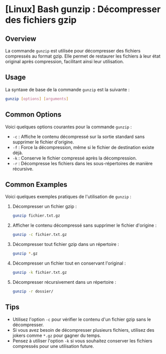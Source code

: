 # [Linux] Bash gunzip : Décompresser des fichiers gzip

## Overview
La commande `gunzip` est utilisée pour décompresser des fichiers compressés au format gzip. Elle permet de restaurer les fichiers à leur état original après compression, facilitant ainsi leur utilisation.

## Usage
La syntaxe de base de la commande `gunzip` est la suivante :

```bash
gunzip [options] [arguments]
```

## Common Options
Voici quelques options courantes pour la commande `gunzip` :

- `-c` : Affiche le contenu décompressé sur la sortie standard sans supprimer le fichier d'origine.
- `-f` : Force la décompression, même si le fichier de destination existe déjà.
- `-k` : Conserve le fichier compressé après la décompression.
- `-r` : Décompresse les fichiers dans les sous-répertoires de manière récursive.

## Common Examples
Voici quelques exemples pratiques de l'utilisation de `gunzip` :

1. Décompresser un fichier gzip :

   ```bash
   gunzip fichier.txt.gz
   ```

2. Afficher le contenu décompressé sans supprimer le fichier d'origine :

   ```bash
   gunzip -c fichier.txt.gz
   ```

3. Décompresser tout fichier gzip dans un répertoire :

   ```bash
   gunzip *.gz
   ```

4. Décompresser un fichier tout en conservant l'original :

   ```bash
   gunzip -k fichier.txt.gz
   ```

5. Décompresser récursivement dans un répertoire :

   ```bash
   gunzip -r dossier/
   ```

## Tips
- Utilisez l'option `-c` pour vérifier le contenu d'un fichier gzip sans le décompresser.
- Si vous avez besoin de décompresser plusieurs fichiers, utilisez des jokers comme `*.gz` pour gagner du temps.
- Pensez à utiliser l'option `-k` si vous souhaitez conserver les fichiers compressés pour une utilisation future.